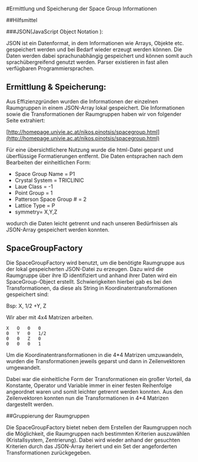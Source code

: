 #Ermittlung und Speicherung der Space Group Informationen

##Hilfsmittel


###JSON(JavaScript Object Notation ):

JSON ist ein Datenformat, in dem Informationen wie Arrays, Objekte etc. gespeichert werden und bei Bedarf wieder erzeugt werden können.
Die Daten werden dabei sprachunabhängig gespeichert und können somit auch sprachübergreifend genutzt werden.
Parser existieren in fast allen verfügbaren Programmiersprachen.



## Ermittlung & Speicherung:

Aus Effizienzgründen wurden die Informationen der einzelnen Raumgruppen in einem JSON-Array lokal gespeichert.
Die Informationen sowie die Transformationen der Raumgruppen haben wir von folgender Seite extrahiert:

[http://homepage.univie.ac.at/nikos.pinotsis/spacegroup.html](http://homepage.univie.ac.at/nikos.pinotsis/spacegroup.html)

Für eine übersichtlichere Nutzung wurde die html-Datei geparst und überflüssige Formatierungen entfernt.
Die Daten entsprachen nach dem Bearbeiten der einheitlichen Form:

	
* Space Group Name = P1
* Crystal System = TRICLINIC
* Laue Class = -1
* Point Group = 1
* Patterson Space Group # = 2
* Lattice Type = P
* symmetry= X,Y,Z 

wodurch die Daten leicht  getrennt und nach unseren Bedürfnissen als JSON-Array gespeichert werden konnten.

## SpaceGroupFactory

Die SpaceGroupFactory wird benutzt, um die benötigte Raumgruppe aus der lokal gespeicherten JSON-Datei zu erzeugen.
Dazu wird die Raumgruppe über ihre ID identifiziert und anhand ihrer Daten wird ein SpaceGroup-Object erstellt.
Schwierigkeiten hierbei gab es bei den Transformationen, da diese als String in Koordinatentransformationen gespeichert sind:

Bsp: 	X, 1/2 +Y, Z

Wir aber mit 4x4 Matrizen arbeiten.

 	X	O 	0 	0 
 	0 	Y 	0 	1/2
 	0 	0 	Z 	0
 	0 	0 	0 	1

Um die Koordinatentransformationen in die 4*4 Matrizen umzuwandeln, wurden die Transformationen jeweils geparst und dann in Zeilenvektoren umgewandelt.

Dabei war die einheitliche Form der Transformationen ein großer Vorteil, da Konstante, Operator und Variable immer in einer festen Reihenfolge angeordnet waren und somit leichter getrennt werden konnten.
Aus den Zeilenvektoren konnten nun die Transformationen in 4*4 Matrizen dargestellt werden.


##Gruppierung der Raumgruppen

Die SpaceGroupFactory bietet neben dem Erstellen der Raumgruppen noch die Möglichkeit, die Raumgruppen nach bestimmten Kriterien auszuwählen (Kristallsystem, Zentrierung).
Dabei wird wieder anhand der gesuchten Kriterien durch das JSON-Array iteriert und ein Set der angeforderten Transformationen zurückgegeben.
